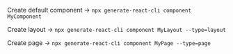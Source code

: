 Create default component -> `npx generate-react-cli component MyComponent`

Create layout -> `npx generate-react-cli component MyLayout --type=layout`

Create page -> `npx generate-react-cli component MyPage --type=page`

